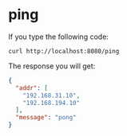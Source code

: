# ping

If you type the following code:
```shell
curl http://localhost:8080/ping
```
The response you will get:
```json
{
  "addr": [
    "192.168.31.10",
    "192.168.194.10"
  ],
  "message": "pong"
}
```
